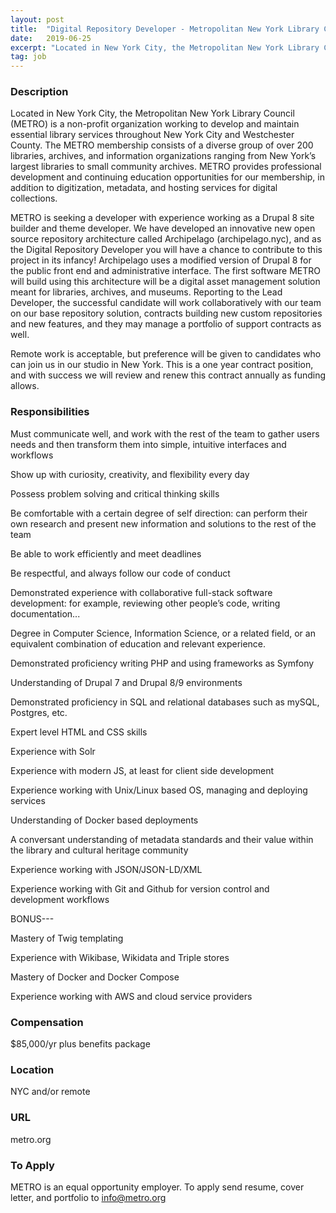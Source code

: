 ```yaml
---
layout: post
title:  "Digital Repository Developer - Metropolitan New York Library Council"
date:   2019-06-25
excerpt: "Located in New York City, the Metropolitan New York Library Council (METRO) is a non-profit organization working to develop and maintain essential library services throughout New York City and Westchester County. The METRO membership consists of a diverse group of over 200 libraries, archives, and information organizations ranging from New..."
tag: job
---
```


### Description   

Located in New York City, the Metropolitan New York Library Council (METRO) is a non-profit organization working to develop and maintain essential library services throughout New York City and Westchester County. The METRO membership consists of a diverse group of over 200 libraries, archives, and information organizations ranging from New York’s largest libraries to small community archives. METRO provides professional development and continuing education opportunities for our membership, in addition to digitization, metadata, and hosting services for digital collections. 

METRO is seeking a developer with experience working as a Drupal 8 site builder and theme developer. We have developed an innovative new open source repository architecture called Archipelago (archipelago.nyc), and as the Digital Repository Developer you will have a chance to contribute to this project in its infancy! Archipelago uses a modified version of Drupal 8 for the public front end and administrative interface. The first software METRO will build using this architecture will be a digital asset management solution meant for libraries, archives, and museums. Reporting to the Lead Developer, the successful candidate will work collaboratively with our team on our base repository solution, contracts building new custom repositories and new features, and they may manage a portfolio of support contracts as well.

Remote work is acceptable, but preference will be given to candidates who can join us in our studio in New York. This is a one year contract position, and with success we will review and renew this contract annually as funding allows.


### Responsibilities   

Must communicate well, and work with the rest of the team to gather users needs and then transform them into simple, intuitive interfaces and workflows

Show up with curiosity, creativity, and flexibility every day

Possess problem solving and critical thinking skills

Be comfortable with a certain degree of self direction: can perform their own research and present new information and solutions to the rest of the team

Be able to work efficiently and meet deadlines 

Be respectful, and always follow our code of conduct

Demonstrated experience with collaborative full-stack software development: for example, reviewing other people’s code, writing documentation...

Degree in Computer Science, Information Science, or a related field, or an equivalent combination of education and relevant experience.

Demonstrated proficiency writing PHP and using frameworks as Symfony

Understanding of Drupal 7 and Drupal 8/9 environments

Demonstrated proficiency in SQL and relational databases such as mySQL, Postgres, etc.

Expert level HTML and CSS skills

Experience with Solr 

Experience with modern JS, at least for client side development

Experience working with Unix/Linux based OS, managing and deploying services

Understanding of Docker based deployments

A conversant understanding of metadata standards and their value within the library and cultural heritage community

Experience working with JSON/JSON-LD/XML

Experience working with Git and Github for version control and development workflows

BONUS---

Mastery of Twig templating

Experience with Wikibase, Wikidata and Triple stores

Mastery of Docker and Docker Compose

Experience working with AWS and cloud service providers




### Compensation   

$85,000/yr plus benefits package


### Location   

NYC and/or remote


### URL   

metro.org

### To Apply   

METRO is an equal opportunity employer.
To apply send resume, cover letter, and portfolio to info@metro.org 






